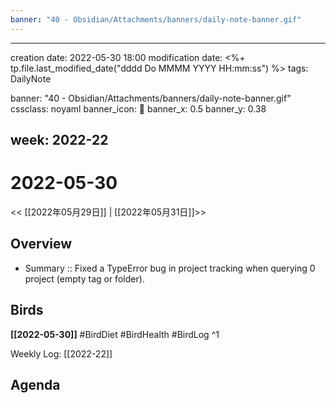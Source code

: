 ```yaml
---
banner: "40 - Obsidian/Attachments/banners/daily-note-banner.gif"
---
```

---
creation date: 2022-05-30 18:00
modification date: <%+ tp.file.last_modified_date("dddd Do MMMM YYYY HH:mm:ss") %>
tags: DailyNote

banner: "40 - Obsidian/Attachments/banners/daily-note-banner.gif"
cssclass: noyaml
banner_icon: 💌
banner_x: 0.5
banner_y: 0.38

week: 2022-22
---

# 2022-05-30

<< [[2022年05月29日]] | [[2022年05月31日]]>>


## Overview
- Summary :: Fixed a TypeError bug in project tracking when querying 0 project (empty tag or folder). 
## Birds
**[[2022-05-30]]**
#BirdDiet 
#BirdHealth 
#BirdLog 
^1

Weekly Log: [[2022-22]]

## Agenda
